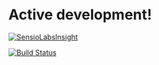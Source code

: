 # Active development!

[![SensioLabsInsight](https://insight.sensiolabs.com/projects/054684fa-c2d1-4cc3-8905-d4a797961c22/big.png)](https://insight.sensiolabs.com/projects/054684fa-c2d1-4cc3-8905-d4a797961c22)

[![Build Status](https://travis-ci.org/angelk/bbCode.svg?branch=jenkins-integrati)](https://travis-ci.org/angelk/bbCode)
